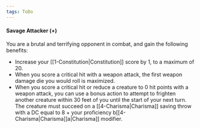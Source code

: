 ```yaml
---
tags: ToDo
---
```


#### Savage Attacker (+)

You are a brutal and terrifying opponent in combat, and gain the following benefits:

-   Increase your [[1-Constitution|Constitution]] score by 1, to a maximum of 20.
-   When you score a critical hit with a weapon attack, the first weapon damage die you would roll is maximized.
-   When you score a critical hit or reduce a creature to 0 hit points with a weapon attack, you can use a bonus action to attempt to frighten another creature within 30 feet of you until the start of your next turn. The creature must succeed on a [[4-Charisma|Charisma]] saving throw with a DC equal to 8 + your proficiency b[[4-Charisma|Charisma]]a|Charisma]] modifier.
